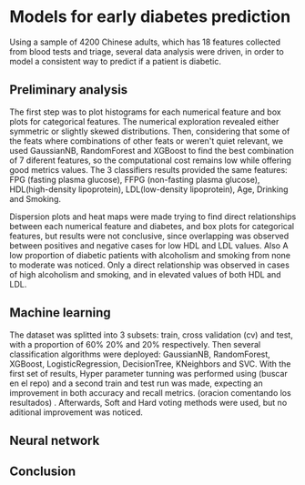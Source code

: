 # Models for early diabetes prediction

Using a sample of 4200 Chinese adults, which has 18 features collected from blood tests and triage, several data analysis were driven, in order to model a consistent way to predict if a patient is diabetic.

## Preliminary analysis

The first step was to plot histograms for each numerical feature and box plots for categorical features. The numerical exploration revealed either symmetric or slightly skewed distributions. Then, considering that some of the feats where combinations of other feats or weren't quiet relevant, we used GaussianNB, RandomForest and XGBoost to find the best combination of 7 diferent features, so the computational cost remains low while offering good metrics values. The 3 classifiers results provided the same features: FPG (fasting plasma glucose), FFPG (non-fasting plasma glucose), HDL(high-density lipoprotein), LDL(low-density lipoprotein), Age, Drinking and Smoking.

Dispersion plots and heat maps were made trying to find direct relationships between each numerical feature and diabetes, and box plots for categorical features, but results were not conclusive, since overlapping was observed between positives and negative cases for low HDL and LDL values. Also A low proportion of diabetic patients with alcoholism and smoking from none to moderate was noticed. Only a direct relationship was observed in cases of high alcoholism and smoking, and in elevated values of both HDL and LDL.

## Machine learning

The dataset was splitted into 3 subsets: train, cross validation (cv) and test, with a proportion of 60% 20% and 20% respectively. Then several classification algorithms were deployed: GaussianNB, RandomForest, XGBoost,  LogisticRegression, DecisionTree, KNeighbors and SVC. With the first set of results, Hyper parameter tunning was performed using (buscar en el repo) and a second train and test run was made, expecting an improvement in both accuracy and recall metrics. (oracion comentando los resultados) . Afterwards, Soft and Hard voting methods were used, but no aditional improvement was noticed.

## Neural network

## Conclusion
